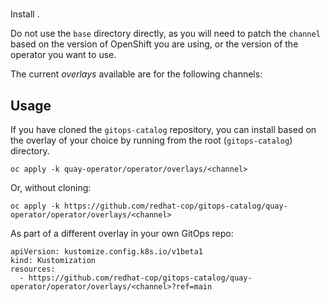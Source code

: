 # 

Install .

Do not use the `base` directory directly, as you will need to patch the `channel` based on the version of OpenShift you are using, or the version of the operator you want to use.

The current *overlays* available are for the following channels:



## Usage

If you have cloned the `gitops-catalog` repository, you can install  based on the overlay of your choice by running from the root (`gitops-catalog`) directory.

```
oc apply -k quay-operator/operator/overlays/<channel>
```

Or, without cloning:

```
oc apply -k https://github.com/redhat-cop/gitops-catalog/quay-operator/operator/overlays/<channel>
```

As part of a different overlay in your own GitOps repo:

```
apiVersion: kustomize.config.k8s.io/v1beta1
kind: Kustomization
resources:
  - https://github.com/redhat-cop/gitops-catalog/quay-operator/operator/overlays/<channel>?ref=main
```
